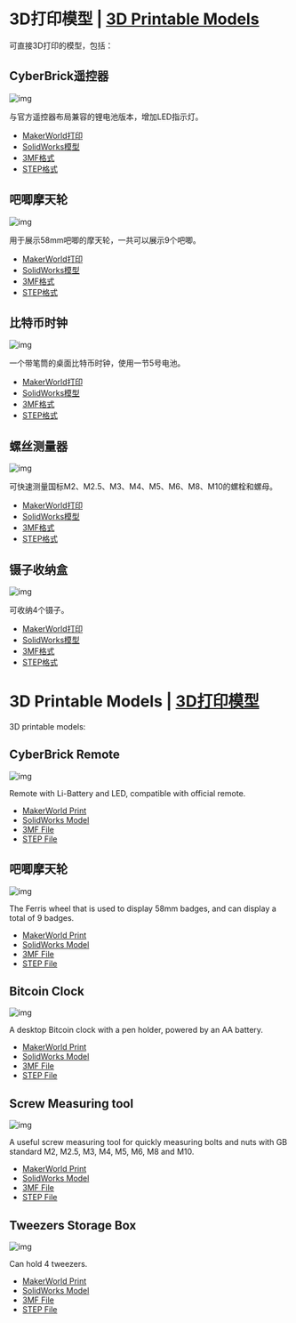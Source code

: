 <a name="chs"></a>

# 3D打印模型 | [3D Printable Models](#english)

可直接3D打印的模型，包括：

## CyberBrick遥控器

![img](cyberbrick-remote/cyberbrick-remote.png)

与官方遥控器布局兼容的锂电池版本，增加LED指示灯。

- [MakerWorld打印](https://makerworld.com.cn/models/1599181-cyberbrick-remote-li-battery-version)
- [SolidWorks模型](cyberbrick-remote/source)
- [3MF格式](cyberbrick-remote/cyberbrick-remote.3MF)
- [STEP格式](cyberbrick-remote/step)

## 吧唧摩天轮

![img](badge-ferris-wheel/badge-ferris-wheel.png)

用于展示58mm吧唧的摩天轮，一共可以展示9个吧唧。

- [MakerWorld打印](https://makerworld.com.cn/models/######)
- [SolidWorks模型](badge-ferris-wheel/source)
- [3MF格式](badge-ferris-wheel/badge-ferris-wheel.3MF)
- [STEP格式](badge-ferris-wheel/step)

## 比特币时钟

![img](bitcoin-clock/bitcoin-clock.png)

一个带笔筒的桌面比特币时钟，使用一节5号电池。

- [MakerWorld打印](https://makerworld.com.cn/models/1555117-bitcoin-clock)
- [SolidWorks模型](bitcoin-clock/source)
- [3MF格式](bitcoin-clock/bitcoin-clock.3MF)
- [STEP格式](bitcoin-clock/step)

## 螺丝测量器

![img](screw-measuring-tool/screw-measuring-tool.png)

可快速测量国标M2、M2.5、M3、M4、M5、M6、M8、M10的螺栓和螺母。

- [MakerWorld打印](https://makerworld.com.cn/models/1555118-screw-measuring-tool-luo-si-ce-liang-gong-ju)
- [SolidWorks模型](screw-measuring-tool/source)
- [3MF格式](screw-measuring-tool/screw-measuring-tool.3MF)
- [STEP格式](screw-measuring-tool/step)

## 镊子收纳盒

![img](tweezers-storage-box/tweezers-storage-box.png)

可收纳4个镊子。

- [MakerWorld打印](https://makerworld.com.cn/zh/models/1595507-tweezers-storage-box)
- [SolidWorks模型](tweezers-storage-box/source)
- [3MF格式](tweezers-storage-box/tweezers-storage-box.3MF)
- [STEP格式](tweezers-storage-box/step)

<a name="english"></a>

# 3D Printable Models | [3D打印模型](#chs)

3D printable models:

## CyberBrick Remote

![img](cyberbrick-remote/cyberbrick-remote.png)

Remote with Li-Battery and LED, compatible with official remote.

- [MakerWorld Print](https://makerworld.com/models/1808814-cyberbrick-remote-li-battery-version)
- [SolidWorks Model](cyberbrick-remote/source)
- [3MF File](cyberbrick-remote/cyberbrick-remote.3MF)
- [STEP File](cyberbrick-remote/step)

## 吧唧摩天轮

![img](badge-ferris-wheel/badge-ferris-wheel.png)

The Ferris wheel that is used to display 58mm badges, and can display a total of 9 badges.

- [MakerWorld Print](https://makerworld.com/models/1867225-badge-ferris-wheel)
- [SolidWorks Model](badge-ferris-wheel/source)
- [3MF File](badge-ferris-wheel/badge-ferris-wheel.3MF)
- [STEP File](badge-ferris-wheel/step)

## Bitcoin Clock

![img](bitcoin-clock/bitcoin-clock.png)

A desktop Bitcoin clock with a pen holder, powered by an AA battery.

- [MakerWorld Print](https://makerworld.com/models/885209-bitcoin-clock)
- [SolidWorks Model](bitcoin-clock/source)
- [3MF File](bitcoin-clock/bitcoin-clock.3MF)
- [STEP File](bitcoin-clock/step)

## Screw Measuring tool

![img](screw-measuring-tool/screw-measuring-tool.png)

A useful screw measuring tool for quickly measuring bolts and nuts with GB standard M2, M2.5, M3, M4, M5, M6, M8 and M10.

- [MakerWorld Print](https://makerworld.com/models/841870-screw-measuring-tool)
- [SolidWorks Model](screw-measuring-tool/source)
- [3MF File](screw-measuring-tool/screw-measuring-tool.3MF)
- [STEP File](screw-measuring-tool/step)

## Tweezers Storage Box

![img](tweezers-storage-box/tweezers-storage-box.png)

Can hold 4 tweezers.

- [MakerWorld Print](https://makerworld.com/models/1804980-tweezers-storage-box)
- [SolidWorks Model](tweezers-storage-box/source)
- [3MF File](tweezers-storage-box/tweezers-storage-box.3MF)
- [STEP File](tweezers-storage-box/step)
